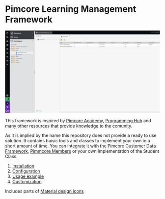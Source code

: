 # Pimcore Learning Management Framework

![Backend UI](doc/img/backend_ui.png)

This framework is inspired by [Pimcore Academy](https://pimcore.com/de/developer/academy), [Programming Hub](https://programminghub.io/) and many other resources that provide knowledge to the comunity.

As it is implied by the name this repository does not provide a ready to use solution. It contains baisic tools and classes to implement your own in a short amount of time. You can integrate it with the [Pimcore Customer Data Framework](https://github.com/pimcore/customer-data-framework), [Pimmcore Members](https://github.com/dachcom-digital/pimcore-members) or your own Implementation of the Student Class.

1. [Installation](doc/01_Installation.md)
2. [Configuration](doc/02_Configuration.md)
3. [Usage example](doc/03_Usage_Example.md)
4. [Customization](doc/04_Customization.md)

Includes parts of [Material design icons](https://github.com/google/material-design-icons/blob/master/LICENSE)